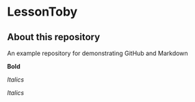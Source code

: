 # LessonToby
## About this repository
An example repository for demonstrating GitHub and Markdown

**Bold**

_Italics_

*Italics*





